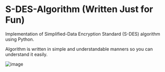 # S-DES-Algorithm (Written Just for Fun)

Implementation of Simplified-Data Encryption Standard (S-DES) algorithm using Python.

Algorithm is written in simple and understandable manners so you can understand it easily.

![image](https://github.com/ahmeddiaa6/S-DES-Simplified-Data-Encryption-Standard-Algorithm-in-Python/assets/132109967/5a0cc300-6906-4dd2-9fea-8be5eeaac450)
